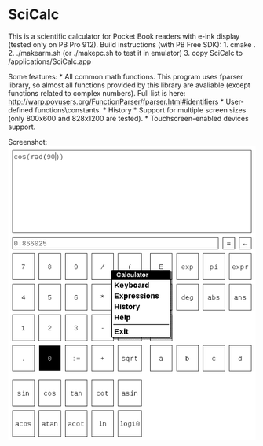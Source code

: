 SciCalc
==============
This is a scientific calculator for Pocket Book readers with e-ink display (tested only on PB Pro 912).
Build instructions (with PB Free SDK):
	1. cmake .
	2. ./makearm.sh (or ./makepc.sh to test it in emulator)
	3. copy SciCalc to /applications/SciCalc.app

Some features:
	* All common math functions. This program uses fparser library, so almost all functions
	  provided by this library are avaliable (except functions related to complex numbers).
	  Full list is here:
	  http://warp.povusers.org/FunctionParser/fparser.html#identifiers
	* User-defined functions\constants.
	* History
	* Support for multiple screen sizes (only 800x600 and 828x1200 are tested).
	* Touchscreen-enabled devices support.

Screenshot:
![](https://github.com/alexeyden/PocketBook-Calculator/raw/master/screenshot.png "Screenshot")
